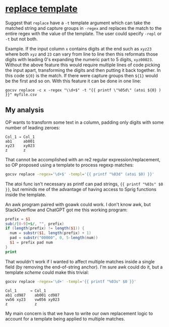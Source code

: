 # [replace template](https://github.com/aotimme/gocsv/issues/67)

Suggest that `replace` have a `-t` template argument which can take the matched string and capture groups in `-regex` and replaces the match to the entire regex with the value of the template. The user could specify `-repl` or `-t` but not both.

Example. If the input column `x` contains digits at the end such as `xyz23` where both `xyz` and `23` can vary from line to line then this reformats those digits with leading 0's expanding the numeric part to 5 digits, `xyz00023`. Without the above feature this would require multiple lines of code picking the input apart, transforming the digits and then putting it back together. In this code `${0}` is the match. If there were capture groups then `${1}` would be the first and so on. With this feature it can be done in one line:

```
gocsv replace -c x -regex "\\d+$" -t "{{ printf \"%05d\" (atoi ${0} ) }}" myfile.csv
```

## My analysis

OP wants to transform some text in a column, padding only digits with some number of leading zeroes:

```none
Col_1 → Col_1
ab1     ab001
xy23    xy023
z       z
```

That cannot be accomplished with an re2 regular expression/replacement, so OP proposed using a template to process regexp matches:

```sh
gocsv replace -regex='\d+$' -templ='{{ printf "%03d" (atoi $0) }}'
```

The atoi func isn't necessary as printf can pad strings, `{{ printf "%03s" $0 }}`, but reminds me of the advantage of having access to Sprig functions inside the template.

An awk program paired with goawk could work. I don't know awk, but StackOverflow and ChatGPT got me this working program:

```awk
prefix = $1
sub(/[0-9]+$/, "", prefix)
if (length(prefix) != length($1)) {
  num = substr($1, length(prefix) + 1)
  pad = substr("00000", 0, 5-length(num))
  $1 = prefix pad num
}
print
```

That wouldn't work if I wanted to affect multiple matches inside a single field (by removing the end-of-string anchor). I'm sure awk could do it, but a template _scheme_ could make this trivial:

```sh
gocsv replace -regex='\d+' -templ='{{ printf "%03s" $0 }}'
```

```none
Col_1      → Col_1
ab1 cd987    ab001 cd987
vw56 xy23    vw056 xy023
z            z
```

My main concern is that we have to write our own replacement logic to account for a template being applied to multiple matches.

